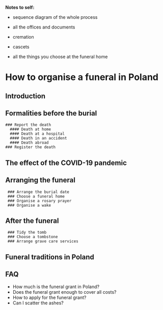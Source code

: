 **Notes to self:**
- sequence diagram of the whole process

- all the offices and documents

- cremation
- cascets

- all the things you choose at the funeral home

# How to organise a funeral in Poland
  
  ## Introduction
  
  ## Formalities before the burial
    ### Report the death
      #### Death at home
      #### Death at a hospital
      #### Death in an accident
      #### Death abroad
    ### Register the death
    
  ## The effect of the COVID-19 pandemic
    
  ## Arranging the funeral
     ### Arrange the burial date
     ### Choose a funeral home
     ### Organise a rosary prayer
     ### Organise a wake
      
  ## After the funeral
     ### Tidy the tomb
     ### Choose a tombstone
     ### Arrange grave care services
   
  ## Funeral traditions in Poland

  ## FAQ
  - How much is the funeral grant in Poland?
  - Does the funeral grant enough to cover all costs?
  - How to apply for the funeral grant?
  - Can I scatter the ashes?
